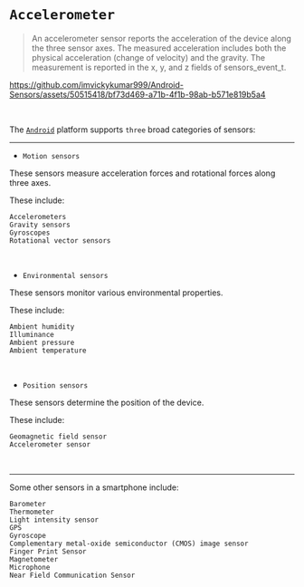 # `Accelerometer`

> An accelerometer sensor reports the acceleration of the device along the three sensor axes. The measured acceleration includes both the physical acceleration (change of velocity) and the gravity. The measurement is reported in the x, y, and z fields of sensors_event_t.

https://github.com/imvickykumar999/Android-Sensors/assets/50515418/bf73d469-a71b-4f1b-98ab-b571e819b5a4

<br>

The [`Android`](https://source.android.com/docs/core/interaction/sensors/sensor-types) platform supports `three` broad categories of sensors: 

-----------------

- `Motion sensors`

These sensors measure acceleration forces and rotational forces along three axes.

These include:

    Accelerometers
    Gravity sensors
    Gyroscopes
    Rotational vector sensors

<br>

- `Environmental sensors`

These sensors monitor various environmental properties.

These include:

    Ambient humidity
    Illuminance
    Ambient pressure
    Ambient temperature

<br>


- `Position sensors`

These sensors determine the position of the device.

These include:

    Geomagnetic field sensor
    Accelerometer sensor

<br>

----------------

Some other sensors in a smartphone include: 

    Barometer
    Thermometer
    Light intensity sensor
    GPS
    Gyroscope
    Complementary metal-oxide semiconductor (CMOS) image sensor
    Finger Print Sensor
    Magnetometer
    Microphone
    Near Field Communication Sensor

<br>

<!--

> ![image](https://github.com/imvickykumar999/Android-Sensors/assets/50515418/5871e008-96ea-42c3-be17-2c33e790dc8d)
>
>     MIT App Inventor : https://ai2.appinventor.mit.edu/#4928698915356672
> 
> ![image](https://github.com/imvickykumar999/Android-Sensors/assets/50515418/3ef3e137-7e1d-4fe3-8716-c05ae06eff72)

<br>

You can check the sensors on your smartphone by downloading the CPUX application from the [Play Store](https://play.google.com/store/apps/details?id=com.abs.cpu_z_advance&hl=en&gl=US)

<br>

> # `Resources`
> ![image](https://github.com/imvickykumar999/Android-Sensors/assets/50515418/995e14dc-5c74-4066-b7e9-62affdc61b13)
>
>- [bluetooth_LED.ino](https://github.com/imvickykumar999/Home-Automation-Project/blob/main/bluetooth_LED/bluetooth_LED.ino)
>- [reminder.py](https://github.com/imvickykumar999/Arduino-Bluetooth-Reminder/blob/main/reminder.py)
>- [SensorServer.apk](https://github.com/umer0586/SensorServer/releases)
>- [Ip WebCam, ADB](https://stackoverflow.com/a/39215746/11493297)

-->
